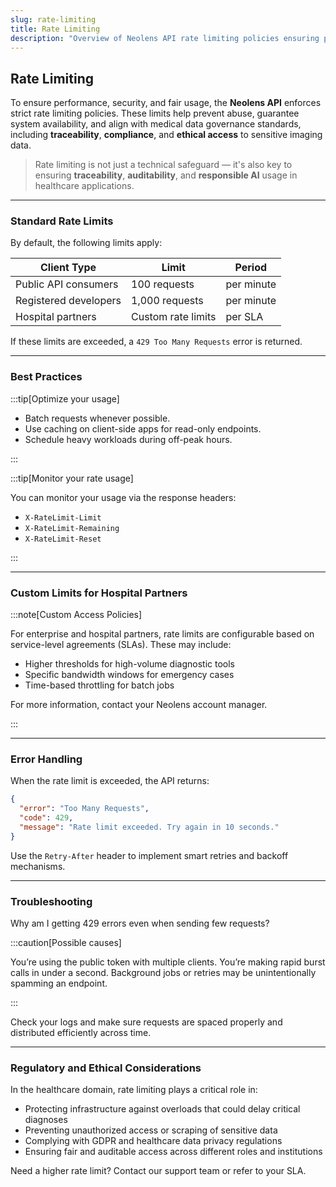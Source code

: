 ```yaml
---
slug: rate-limiting
title: Rate Limiting
description: "Overview of Neolens API rate limiting policies ensuring performance, security, fair use, and regulatory compliance in healthcare applications."
---
```


## Rate Limiting

To ensure performance, security, and fair usage, the **Neolens API** enforces strict rate limiting policies. These limits help prevent abuse, guarantee system availability, and align with medical data governance standards, including **traceability**, **compliance**, and **ethical access** to sensitive imaging data.

> Rate limiting is not just a technical safeguard — it's also key to ensuring **traceability**, **auditability**, and **responsible AI** usage in healthcare applications.

---

### Standard Rate Limits

By default, the following limits apply:

| Client Type            | Limit                 | Period      |
|------------------------|-----------------------|-------------|
| Public API consumers   | 100 requests          | per minute  |
| Registered developers  | 1,000 requests        | per minute  |
| Hospital partners      | Custom rate limits    | per SLA     |

If these limits are exceeded, a `429 Too Many Requests` error is returned.

---

### Best Practices

:::tip[Optimize your usage]

- Batch requests whenever possible.
- Use caching on client-side apps for read-only endpoints.
- Schedule heavy workloads during off-peak hours.

:::

:::tip[Monitor your rate usage]

You can monitor your usage via the response headers:

- `X-RateLimit-Limit`
- `X-RateLimit-Remaining`
- `X-RateLimit-Reset`

:::

---

### Custom Limits for Hospital Partners

:::note[Custom Access Policies]

For enterprise and hospital partners, rate limits are configurable based on service-level agreements (SLAs). These may include:

- Higher thresholds for high-volume diagnostic tools
- Specific bandwidth windows for emergency cases
- Time-based throttling for batch jobs

For more information, contact your Neolens account manager.

:::

---

### Error Handling

When the rate limit is exceeded, the API returns:

```json
{
  "error": "Too Many Requests",
  "code": 429,
  "message": "Rate limit exceeded. Try again in 10 seconds."
}
```

Use the `Retry-After` header to implement smart retries and backoff mechanisms.

---

### Troubleshooting

Why am I getting 429 errors even when sending few requests?

:::caution[Possible causes]

You’re using the public token with multiple clients.
You’re making rapid burst calls in under a second.
Background jobs or retries may be unintentionally spamming an endpoint.

:::

Check your logs and make sure requests are spaced properly and distributed efficiently across time.

---

### Regulatory and Ethical Considerations

In the healthcare domain, rate limiting plays a critical role in:

- Protecting infrastructure against overloads that could delay critical diagnoses
- Preventing unauthorized access or scraping of sensitive data
- Complying with GDPR and healthcare data privacy regulations
- Ensuring fair and auditable access across different roles and institutions

Need a higher rate limit? Contact our support team or refer to your SLA.
